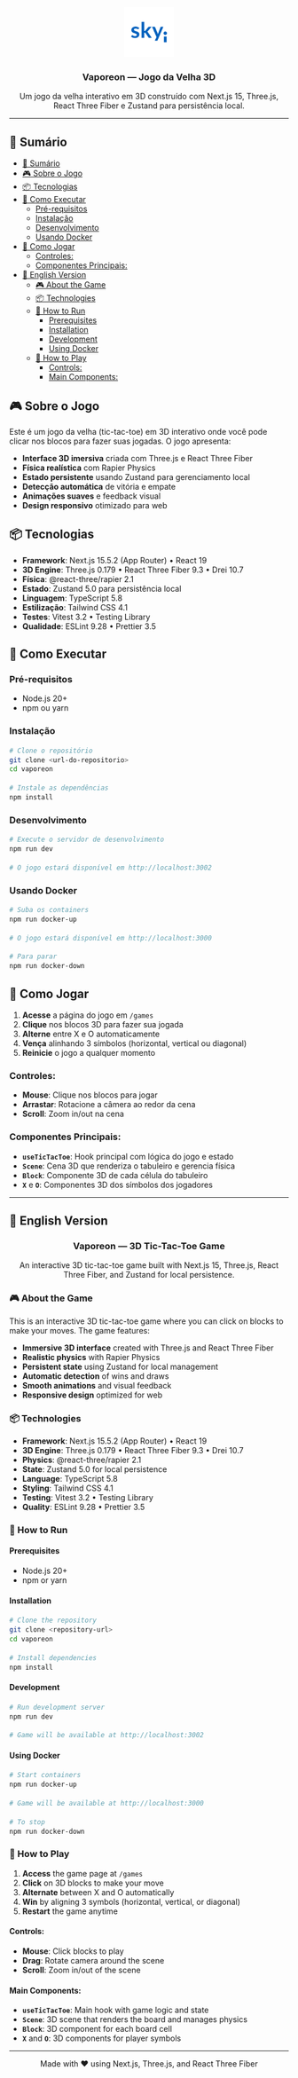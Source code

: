 <p align="center">
  <a href="" rel="noopener">
    <img width="90" height="90" src="./public/logo.png" alt="logo">
  </a>
</p>

<h3 align="center">Vaporeon — Jogo da Velha 3D</h3>

<p align="center">
  Um jogo da velha interativo em 3D construído com Next.js 15, Three.js, React Three Fiber e Zustand para persistência local.
</p>

---

## 📝 Sumário

- [📝 Sumário](#-sumário)
- [🎮 Sobre o Jogo](#-sobre-o-jogo)
- [📦 Tecnologias](#-tecnologias)
- [🚀 Como Executar](#-como-executar)
  - [Pré-requisitos](#pré-requisitos)
  - [Instalação](#instalação)
  - [Desenvolvimento](#desenvolvimento)
  - [Usando Docker](#usando-docker)
- [🎯 Como Jogar](#-como-jogar)
  - [Controles:](#controles)
  - [Componentes Principais:](#componentes-principais)
- [📖 English Version](#-english-version)
  - [🎮 About the Game](#-about-the-game)
  - [📦 Technologies](#-technologies)
  - [🚀 How to Run](#-how-to-run)
    - [Prerequisites](#prerequisites)
    - [Installation](#installation)
    - [Development](#development)
    - [Using Docker](#using-docker)
  - [🎯 How to Play](#-how-to-play)
    - [Controls:](#controls)
    - [Main Components:](#main-components)

## 🎮 Sobre o Jogo

Este é um jogo da velha (tic-tac-toe) em 3D interativo onde você pode clicar nos blocos para fazer suas jogadas. O jogo apresenta:

- **Interface 3D imersiva** criada com Three.js e React Three Fiber
- **Física realística** com Rapier Physics
- **Estado persistente** usando Zustand para gerenciamento local
- **Detecção automática** de vitória e empate
- **Animações suaves** e feedback visual
- **Design responsivo** otimizado para web

## 📦 Tecnologias

- **Framework**: Next.js 15.5.2 (App Router) • React 19
- **3D Engine**: Three.js 0.179 • React Three Fiber 9.3 • Drei 10.7
- **Física**: @react-three/rapier 2.1
- **Estado**: Zustand 5.0 para persistência local
- **Linguagem**: TypeScript 5.8
- **Estilização**: Tailwind CSS 4.1
- **Testes**: Vitest 3.2 • Testing Library
- **Qualidade**: ESLint 9.28 • Prettier 3.5

## 🚀 Como Executar

### Pré-requisitos

- Node.js 20+
- npm ou yarn

### Instalação

```bash
# Clone o repositório
git clone <url-do-repositorio>
cd vaporeon

# Instale as dependências
npm install
```

### Desenvolvimento

```bash
# Execute o servidor de desenvolvimento
npm run dev

# O jogo estará disponível em http://localhost:3002
```

### Usando Docker

```bash
# Suba os containers
npm run docker-up

# O jogo estará disponível em http://localhost:3000

# Para parar
npm run docker-down
```

## 🎯 Como Jogar

1. **Acesse** a página do jogo em `/games`
2. **Clique** nos blocos 3D para fazer sua jogada
3. **Alterne** entre X e O automaticamente
4. **Vença** alinhando 3 símbolos (horizontal, vertical ou diagonal)
5. **Reinicie** o jogo a qualquer momento

### Controles:

- **Mouse**: Clique nos blocos para jogar
- **Arrastar**: Rotacione a câmera ao redor da cena
- **Scroll**: Zoom in/out na cena

### Componentes Principais:

- **`useTicTacToe`**: Hook principal com lógica do jogo e estado
- **`Scene`**: Cena 3D que renderiza o tabuleiro e gerencia física
- **`Block`**: Componente 3D de cada célula do tabuleiro
- **`X`** e **`O`**: Componentes 3D dos símbolos dos jogadores

---

## 📖 English Version

<h3 align="center">Vaporeon — 3D Tic-Tac-Toe Game</h3>

<p align="center">
  An interactive 3D tic-tac-toe game built with Next.js 15, Three.js, React Three Fiber, and Zustand for local persistence.
</p>

### 🎮 About the Game

This is an interactive 3D tic-tac-toe game where you can click on blocks to make your moves. The game features:

- **Immersive 3D interface** created with Three.js and React Three Fiber
- **Realistic physics** with Rapier Physics
- **Persistent state** using Zustand for local management
- **Automatic detection** of wins and draws
- **Smooth animations** and visual feedback
- **Responsive design** optimized for web

### 📦 Technologies

- **Framework**: Next.js 15.5.2 (App Router) • React 19
- **3D Engine**: Three.js 0.179 • React Three Fiber 9.3 • Drei 10.7
- **Physics**: @react-three/rapier 2.1
- **State**: Zustand 5.0 for local persistence
- **Language**: TypeScript 5.8
- **Styling**: Tailwind CSS 4.1
- **Testing**: Vitest 3.2 • Testing Library
- **Quality**: ESLint 9.28 • Prettier 3.5

### 🚀 How to Run

#### Prerequisites

- Node.js 20+
- npm or yarn

#### Installation

```bash
# Clone the repository
git clone <repository-url>
cd vaporeon

# Install dependencies
npm install
```

#### Development

```bash
# Run development server
npm run dev

# Game will be available at http://localhost:3002
```

#### Using Docker

```bash
# Start containers
npm run docker-up

# Game will be available at http://localhost:3000

# To stop
npm run docker-down
```

### 🎯 How to Play

1. **Access** the game page at `/games`
2. **Click** on 3D blocks to make your move
3. **Alternate** between X and O automatically
4. **Win** by aligning 3 symbols (horizontal, vertical, or diagonal)
5. **Restart** the game anytime

#### Controls:

- **Mouse**: Click blocks to play
- **Drag**: Rotate camera around the scene
- **Scroll**: Zoom in/out of the scene

#### Main Components:

- **`useTicTacToe`**: Main hook with game logic and state
- **`Scene`**: 3D scene that renders the board and manages physics
- **`Block`**: 3D component for each board cell
- **`X`** and **`O`**: 3D components for player symbols

---

<p align="center">
  Made with ❤️ using Next.js, Three.js, and React Three Fiber
</p>
